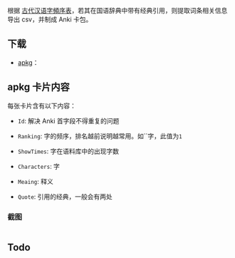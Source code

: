 根据 [古代汉语字頻序表]()，若其在国语辞典中带有经典引用，则提取词条相关信息导出 csv，并制成 Anki 卡包。

## 下载

* [apkg]()：

## apkg 卡片内容

每张卡片含有以下内容：

* `Id`: 解决 Anki 首字段不得重复的问题

* `Ranking`: 字的频序，排名越前说明越常用。如``字，此值为`1`

* `ShowTimes`: 字在语料库中的出现字数

* `Characters`: 字

* `Meaing`: 释义

* `Quote`: 引用的经典，一般会有两处

### 截图

![]()


## Todo
